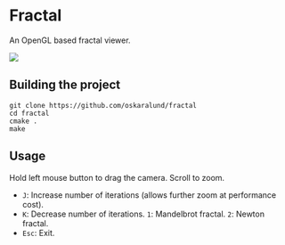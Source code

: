 # Fractal
An OpenGL based fractal viewer.

![](demo.gif)

## Building the project
```
git clone https://github.com/oskaralund/fractal
cd fractal
cmake .
make
```

## Usage
Hold left mouse button to drag the camera. Scroll to zoom.
* `J`: Increase number of iterations (allows further zoom at performance cost).
* `K`: Decrease number of iterations.
  `1`: Mandelbrot fractal.
  `2`: Newton fractal.
* `Esc`: Exit.
